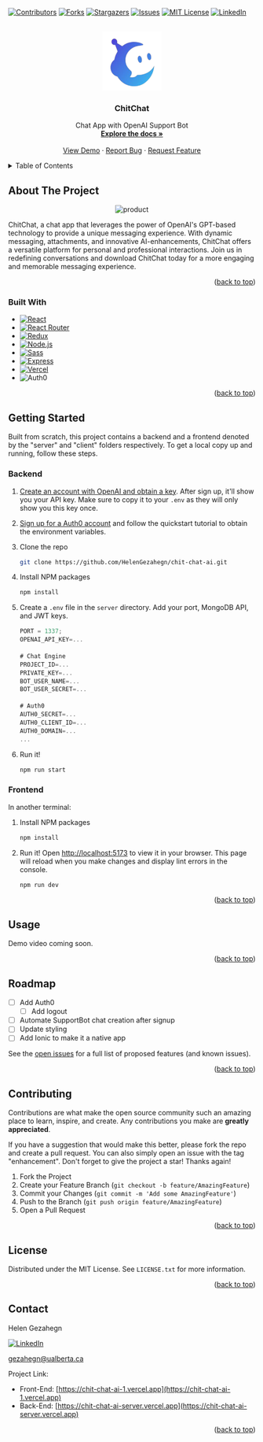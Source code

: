<!-- Improved compatibility of back to top link: See: https://github.com/othneildrew/Best-README-Template/pull/73 -->

<a name="readme-top"></a>

<!--
*** Thanks for checking out the Best-README-Template. If you have a suggestion
*** that would make this better, please fork the repo and create a pull request
*** or simply open an issue with the tag "enhancement".
*** Don't forget to give the project a star!
*** Thanks again! Now go create something AMAZING! :D
-->

<!-- PROJECT SHIELDS -->
<!--
*** I'm using markdown "reference style" links for readability.
*** Reference links are enclosed in brackets [ ] instead of parentheses ( ).
*** See the bottom of this document for the declaration of the reference variables
*** for contributors-url, forks-url, etc. This is an optional, concise syntax you may use.
*** https://www.markdownguide.org/basic-syntax/#reference-style-links
-->

[![Contributors][contributors-shield]][contributors-url]
[![Forks][forks-shield]][forks-url]
[![Stargazers][stars-shield]][stars-url]
[![Issues][issues-shield]][issues-url]
[![MIT License][license-shield]][license-url]
[![LinkedIn][linkedin-shield]][linkedin-url]

<!-- PROJECT LOGO -->
<br />
<div align="center">
  <a href="https://github.com/HelenGezahegn/chit-chat-ai">
    <img src="client/public/chitChatLogo.png" alt="Logo" width="120" height="120">
  </a>

<h3 align="center">ChitChat</h3>

  <p align="center">
    Chat App with OpenAI Support Bot
    <br />
    <a href="https://github.com/HelenGezahegn/chit-chat-ai"><strong>Explore the docs »</strong></a>
    <br />
    <br />
    <a href="https://chit-chat-ai-1.vercel.app">View Demo</a>
    ·
    <a href="https://github.com/HelenGezahegn/chit-chat-ai/issues">Report Bug</a>
    ·
    <a href="https://github.com/HelenGezahegn/chit-chat-ai/issues">Request Feature</a>
  </p>
</div>

<!-- TABLE OF CONTENTS -->
<details>
  <summary>Table of Contents</summary>
  <ol>
    <li>
      <a href="#about-the-project">About The Project</a>
      <ul>
        <li><a href="#built-with">Built With</a></li>
      </ul>
    </li>
    <li>
      <a href="#getting-started">Getting Started</a>
      <ul>
        <li><a href="#prerequisites">Prerequisites</a></li>
        <li><a href="#installation">Installation</a></li>
      </ul>
    </li>
    <li><a href="#usage">Usage</a></li>
    <li><a href="#roadmap">Roadmap</a></li>
    <li><a href="#contributing">Contributing</a></li>
    <li><a href="#license">License</a></li>
    <li><a href="#contact">Contact</a></li>
  </ol>
</details>

<!-- ABOUT THE PROJECT -->

## About The Project

<div align="center">
<img src="https://github.com/HelenGezahegn/chit-chat-ai/assets/23146829/e3cd4693-dd0d-4ca9-85d3-1789b99de3a2" alt="product" style="width:800px">
</div>
<!-- [![Product Name Screen Shot][product-screenshot]](https://example.com) -->

ChitChat, a chat app that leverages the power of OpenAI's GPT-based technology to provide a unique messaging experience. 
With dynamic messaging, attachments, and innovative AI-enhancements, ChitChat offers a versatile platform for personal and professional interactions. 
Join us in redefining conversations and download ChitChat today for a more engaging and memorable messaging experience.


<p align="right">(<a href="#readme-top">back to top</a>)</p>

### Built With

- [![React][React.js]][React-url]
- [![React Router][React-Router-dev]][React-Router-url]
- [![Redux][Redux-dev]][Redux-url]
- [![Node.js][Node-dev]][Node-url]
- [![Sass][Sass-dev]][Sass-url]
- [![Express][Express-dev]][Express-url]
- [![Vercel][Vercel-dev]][Vercel-url]
- ![Auth0](https://a11ybadges.com/badge?logo=auth0)

<p align="right">(<a href="#readme-top">back to top</a>)</p>

<!-- GETTING STARTED -->

## Getting Started

Built from scratch, this project contains a backend and a frontend denoted by the "server" and "client" folders respectively. To get a local copy up and running, follow these steps.

### Backend

1. [Create an account with OpenAI and obtain a key](https://openai.com/). After sign up, it'll show you your API key. Make sure to copy it to your `.env` as they will only show you this key once.

2. [Sign up for a Auth0 account](https://auth0.com/) and follow the quickstart tutorial to obtain the environment variables.

2. Clone the repo
   ```sh
   git clone https://github.com/HelenGezahegn/chit-chat-ai.git
   ```
3. Install NPM packages
   ```sh
   npm install
   ```
4. Create a `.env` file in the `server` directory. Add your port, MongoDB API, and JWT keys.
   ```js
   PORT = 1337;
   OPENAI_API_KEY=...

   # Chat Engine 
   PROJECT_ID=... 
   PRIVATE_KEY=...
   BOT_USER_NAME=...
   BOT_USER_SECRET=...

   # Auth0
   AUTH0_SECRET=...
   AUTH0_CLIENT_ID=...
   AUTH0_DOMAIN=...
   ...
   ```
5. Run it!
   ```js
   npm run start
   ```

### Frontend

In another terminal:

1. Install NPM packages

   ```sh
   npm install
   ```

2. Run it! Open [http://localhost:5173](http://localhost:5173) to view it in your browser. This page will reload when you make changes and display lint errors in the console.

   ```sh
   npm run dev
   ```

<p align="right">(<a href="#readme-top">back to top</a>)</p>

<!-- USAGE EXAMPLES -->

## Usage

Demo video coming soon.

<p align="right">(<a href="#readme-top">back to top</a>)</p>

<!-- ROADMAP -->

## Roadmap

- [ ] Add Auth0
  - [ ] Add logout
- [ ] Automate SupportBot chat creation after signup
- [ ] Update styling
- [ ] Add Ionic to make it a native app

See the [open issues](https://github.com/HelenGezahegn/chit-chat-ai/issues) for a full list of proposed features (and known issues).

<p align="right">(<a href="#readme-top">back to top</a>)</p>

<!-- CONTRIBUTING -->

## Contributing

Contributions are what make the open source community such an amazing place to learn, inspire, and create. Any contributions you make are **greatly appreciated**.

If you have a suggestion that would make this better, please fork the repo and create a pull request. You can also simply open an issue with the tag "enhancement".
Don't forget to give the project a star! Thanks again!

1. Fork the Project
2. Create your Feature Branch (`git checkout -b feature/AmazingFeature`)
3. Commit your Changes (`git commit -m 'Add some AmazingFeature'`)
4. Push to the Branch (`git push origin feature/AmazingFeature`)
5. Open a Pull Request

<p align="right">(<a href="#readme-top">back to top</a>)</p>

<!-- LICENSE -->

## License

Distributed under the MIT License. See `LICENSE.txt` for more information.

<p align="right">(<a href="#readme-top">back to top</a>)</p>

<!-- CONTACT -->

## Contact

Helen Gezahegn

[![LinkedIn][linkedin-shield]][linkedin-url]

gezahegn@ualberta.ca

Project Link: 
- Front-End: [https://chit-chat-ai-1.vercel.app](https://chit-chat-ai-1.vercel.app)
- Back-End: [https://chit-chat-ai-server.vercel.app](https://chit-chat-ai-server.vercel.app)

<p align="right">(<a href="#readme-top">back to top</a>)</p>

<!-- MARKDOWN LINKS & IMAGES -->
<!-- https://www.markdownguide.org/basic-syntax/#reference-style-links -->

[contributors-shield]: https://img.shields.io/github/contributors/HelenGezahegn/chit-chat-ai.svg?style=for-the-badge
[contributors-url]: https://github.com/HelenGezahegn/chit-chat-ai/graphs/contributors
[forks-shield]: https://img.shields.io/github/forks/HelenGezahegn/chit-chat-ai.svg?style=for-the-badge
[forks-url]: https://github.com/HelenGezahegn/chit-chat-ai/network/members
[stars-shield]: https://img.shields.io/github/stars/HelenGezahegn/chit-chat-ai.svg?style=for-the-badge
[stars-url]: https://github.com/HelenGezahegn/chit-chat-ai/stargazers
[issues-shield]: https://img.shields.io/github/issues/HelenGezahegn/chit-chat-ai.svg?style=for-the-badge
[issues-url]: https://github.com/HelenGezahegn/chit-chat-ai/issues
[license-shield]: https://img.shields.io/github/license/HelenGezahegn/chit-chat-ai.svg?style=for-the-badge
[license-url]: https://github.com/HelenGezahegn/chit-chat-ai/blob/master/LICENSE.txt
[linkedin-shield]: https://img.shields.io/badge/-LinkedIn-black.svg?style=for-the-badge&logo=linkedin&colorB=555
[linkedin-url]: https://linkedin.com/in/HelenGezahegn
[product-screenshot]: images/screenshot.png
[Mongo-dev]: https://img.shields.io/badge/MongoDB-4EA94B?style=for-the-badge&logo=mongodb&logoColor=white
[Mongo-url]: https://mongodb.com
[React.js]: https://img.shields.io/badge/React-20232A?style=for-the-badge&logo=react&logoColor=61DAFB
[React-url]: https://reactjs.org/
[Express-dev]: https://img.shields.io/badge/Express.js-404D59?style=for-the-badge
[Express-url]: https://expressjs.com/
[Redux-dev]: https://img.shields.io/badge/Redux-593D88?style=for-the-badge&logo=redux&logoColor=white
[Redux-url]: https://react-redux.js.org/
[React-Router-dev]: https://img.shields.io/badge/React_Router-CA4245?style=for-the-badge&logo=react-router&logoColor=white
[React-Router-url]: https://reactrouter.com/
[Sass-dev]: https://img.shields.io/badge/Sass-CC6699?style=for-the-badge&logo=sass&logoColor=white
[Sass-url]: [https://mui.com/material-ui/](https://sass-lang.com/)
[Node-dev]: https://img.shields.io/badge/Node.js-43853D?style=for-the-badge&logo=node.js&logoColor=white

[Node-url]: [https://getbootstrap.com](https://nodejs.org/en)
[Vercel-dev]: https://img.shields.io/badge/Vercel-000000?style=for-the-badge&logo=vercel&logoColor=white
[Vercel-url]: https://vercel.com
